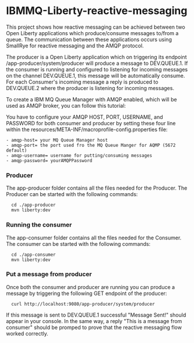 # IBMMQ-Liberty-reactive-messaging

This project shows how reactive messaging can be achieved between two Open Liberty applications which produce/consume messages to/from a queue.
The communication between these applications occurs using SmallRye for reactive messaging and the AMQP protocol.

The producer is a Open Liberty application which on triggering its endpoint /app-producer/system/producer will produce a message to DEV.QUEUE.1. If the consumer is running and configured to listening for incoming messages on the channel DEV.QUEUE.1, this message will be automatically consume. 
For each Consumer's incoming message a reply is produced to DEV.QUEUE.2 where the producer is listening for incoming messages. 

To create a IBM MQ Queue Manager with AMQP enabled, which will be used as AMQP broker, you can follow this tutorial: 

You have to configure your AMQP HOST, PORT, USERNAME, and PASSWORD for both consumer and producer by setting these four line within the resources/META-INF/macroprofile-config.properties file:
```
- amqp-host= your MQ Queue Manager host
- amqp-port= the port used fro the MQ Queue Manger for AQMP (5672 default)
- amqp-username= username for putting/consuming messages 
- amqp-password= yourAMQPPassword
```


### Producer
The app-producer folder contains all the files needed for the Producer.
The Producer can be started with the following commands:
```
  cd ./app-producer
  mvn liberty:dev
```

### Running the consumer
The app-consumer folder contains all the files needed for the Consumer.
The consumer can be started with the following commands:
```
  cd ./app-consumer
  mvn liberty:dev
```

### Put a message from producer
Once both the consumer and producer are running you can produce a message by triggering the following GET endpoint of the producer: 
```
  curl http://localhost:9080/app-producer/system/producer
```
If this message is sent to DEV.QUEUE.1 successful "Message Sent!" should appear in your console. In the same way, a reply "This is a message from consumer" should be promped to prove that the reactive messaging flow worked correctly.
